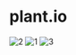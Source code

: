 # plant.io

![2](https://user-images.githubusercontent.com/65435469/204582892-0d7456e5-bc4b-4d10-ab0a-865335a610bb.PNG)
![1](https://user-images.githubusercontent.com/65435469/204582914-9c4833be-8e1c-4eea-926e-f4620889b095.PNG)
![3](https://user-images.githubusercontent.com/65435469/204583266-49e4c08f-8c8d-493b-9a64-8605b8d082ab.PNG)
